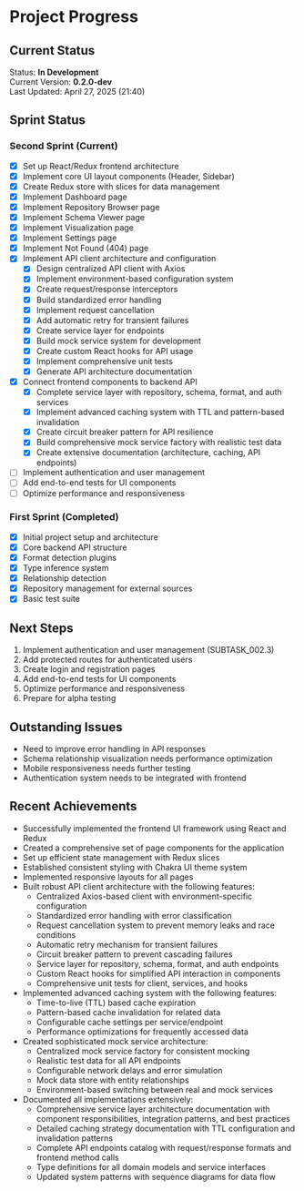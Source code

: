 # Project Progress

## Current Status

Status: **In Development**  
Current Version: **0.2.0-dev**  
Last Updated: April 27, 2025 (21:40)

## Sprint Status

### Second Sprint (Current)

- [x] Set up React/Redux frontend architecture
- [x] Implement core UI layout components (Header, Sidebar)
- [x] Create Redux store with slices for data management
- [x] Implement Dashboard page
- [x] Implement Repository Browser page
- [x] Implement Schema Viewer page
- [x] Implement Visualization page
- [x] Implement Settings page
- [x] Implement Not Found (404) page
- [x] Implement API client architecture and configuration
  - [x] Design centralized API client with Axios
  - [x] Implement environment-based configuration system
  - [x] Create request/response interceptors
  - [x] Build standardized error handling
  - [x] Implement request cancellation
  - [x] Add automatic retry for transient failures
  - [x] Create service layer for endpoints
  - [x] Build mock service system for development
  - [x] Create custom React hooks for API usage
  - [x] Implement comprehensive unit tests
  - [x] Generate API architecture documentation
- [x] Connect frontend components to backend API
  - [x] Complete service layer with repository, schema, format, and auth services
  - [x] Implement advanced caching system with TTL and pattern-based invalidation
  - [x] Create circuit breaker pattern for API resilience
  - [x] Build comprehensive mock service factory with realistic test data
  - [x] Create extensive documentation (architecture, caching, API endpoints)
- [ ] Implement authentication and user management
- [ ] Add end-to-end tests for UI components
- [ ] Optimize performance and responsiveness

### First Sprint (Completed)

- [x] Initial project setup and architecture
- [x] Core backend API structure
- [x] Format detection plugins
- [x] Type inference system
- [x] Relationship detection
- [x] Repository management for external sources
- [x] Basic test suite

## Next Steps

1. Implement authentication and user management (SUBTASK_002.3)
2. Add protected routes for authenticated users
3. Create login and registration pages
4. Add end-to-end tests for UI components
5. Optimize performance and responsiveness
6. Prepare for alpha testing

## Outstanding Issues

- Need to improve error handling in API responses
- Schema relationship visualization needs performance optimization
- Mobile responsiveness needs further testing
- Authentication system needs to be integrated with frontend

## Recent Achievements

- Successfully implemented the frontend UI framework using React and Redux
- Created a comprehensive set of page components for the application
- Set up efficient state management with Redux slices
- Established consistent styling with Chakra UI theme system
- Implemented responsive layouts for all pages
- Built robust API client architecture with the following features:
  - Centralized Axios-based client with environment-specific configuration
  - Standardized error handling with error classification
  - Request cancellation system to prevent memory leaks and race conditions
  - Automatic retry mechanism for transient failures
  - Circuit breaker pattern to prevent cascading failures
  - Service layer for repository, schema, format, and auth endpoints
  - Custom React hooks for simplified API interaction in components
  - Comprehensive unit tests for client, services, and hooks
- Implemented advanced caching system with the following features:
  - Time-to-live (TTL) based cache expiration
  - Pattern-based cache invalidation for related data
  - Configurable cache settings per service/endpoint
  - Performance optimizations for frequently accessed data
- Created sophisticated mock service architecture:
  - Centralized mock service factory for consistent mocking
  - Realistic test data for all API endpoints
  - Configurable network delays and error simulation
  - Mock data store with entity relationships
  - Environment-based switching between real and mock services
- Documented all implementations extensively:
  - Comprehensive service layer architecture documentation with component responsibilities, integration patterns, and best practices
  - Detailed caching strategy documentation with TTL configuration and invalidation patterns
  - Complete API endpoints catalog with request/response formats and frontend method calls
  - Type definitions for all domain models and service interfaces
  - Updated system patterns with sequence diagrams for data flow
